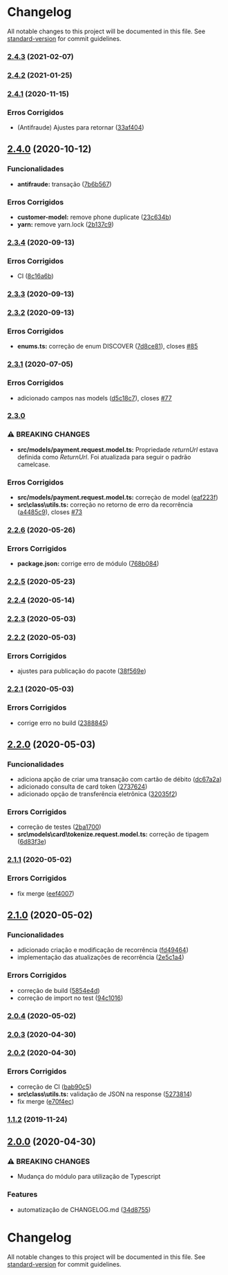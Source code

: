 # Changelog

All notable changes to this project will be documented in this file. See [standard-version](https://github.com/conventional-changelog/standard-version) for commit guidelines.

### [2.4.3](https://github.com/banzeh/cielo/compare/v2.4.2...v2.4.3) (2021-02-07)

### [2.4.2](https://github.com/banzeh/cielo/compare/v2.4.1...v2.4.2) (2021-01-25)

### [2.4.1](https://github.com/banzeh/cielo/compare/v2.4.0...v2.4.1) (2020-11-15)


### Erros Corrigidos

* (Antifraude) Ajustes para retornar ([33af404](https://github.com/banzeh/cielo/commit/33af404c03d13129840743f780243a6b58df90f9))

## [2.4.0](https://github.com/banzeh/cielo/compare/v2.3.4...v2.4.0) (2020-10-12)


### Funcionalidades

* **antifraude:** transação ([7b6b567](https://github.com/banzeh/cielo/commit/7b6b567b8991b7e2520f1d97191c93132d554c74))


### Erros Corrigidos

* **customer-model:** remove phone duplicate ([23c634b](https://github.com/banzeh/cielo/commit/23c634b0017e42ed43ccb09805ecc5350c4f11bd))
* **yarn:** remove yarn.lock ([2b137c9](https://github.com/banzeh/cielo/commit/2b137c9ac4ea574e918731aed2caa40c79cd1ff0))

### [2.3.4](https://github.com/banzeh/cielo/compare/v2.3.3...v2.3.4) (2020-09-13)


### Erros Corrigidos

* CI ([8c16a6b](https://github.com/banzeh/cielo/commit/8c16a6bc2cec0c6d6174b9757565fe8c057f472f))

### [2.3.3](https://github.com/banzeh/cielo/compare/v2.3.2...v2.3.3) (2020-09-13)

### [2.3.2](https://github.com/banzeh/cielo/compare/v2.3.1...v2.3.2) (2020-09-13)


### Erros Corrigidos

* **enums.ts:** correção de enum DISCOVER ([7d8ce81](https://github.com/banzeh/cielo/commit/7d8ce81ab5c3e927da15006d1ac1edca7878507b)), closes [#85](https://github.com/banzeh/cielo/issues/85)

### [2.3.1](https://github.com/banzeh/cielo/compare/v2.3.0...v2.3.1) (2020-07-05)


### Erros Corrigidos

* adicionado campos nas models ([d5c18c7](https://github.com/banzeh/cielo/commit/d5c18c757e74a34a19b3faeded2f6c1240b780d1)), closes [#77](https://github.com/banzeh/cielo/issues/77)

### [2.3.0](https://github.com/banzeh/cielo/compare/v2.2.6...v2.3.0)

### ⚠ BREAKING CHANGES

* **src/models/payment.request.model.ts:** Propriedade *returnUrl* estava definida como *ReturnUrl*. Foi atualizada para
seguir o padrão camelcase.

### Erros Corrigidos

* **src/models/payment.request.model.ts:** correçào de model ([eaf223f](https://github.com/banzeh/cielo/commit/eaf223f77984f43b0ee69a28a1bbc7784af27303))
* **src\class\utils.ts:** correção no retorno de erro da recorrência ([a4485c9](https://github.com/banzeh/cielo/commit/a4485c94b9d7e3be4b33deabc93add19af7fa794)), closes [#73](https://github.com/banzeh/cielo/issues/73)

### [2.2.6](https://github.com/banzeh/cielo/compare/v2.2.4...v2.2.6) (2020-05-26)


### Errors Corrigidos

* **package.json:** corrige erro de módulo ([768b084](https://github.com/banzeh/cielo/commit/768b084295c50186b5f74533071427909acdea01))

### [2.2.5](https://github.com/banzeh/cielo/compare/v2.2.4...v2.2.5) (2020-05-23)

### [2.2.4](https://github.com/banzeh/cielo/compare/v2.2.3...v2.2.4) (2020-05-14)

### [2.2.3](https://github.com/banzeh/cielo/compare/v2.2.2...v2.2.3) (2020-05-03)

### [2.2.2](https://github.com/banzeh/cielo/compare/v2.2.1...v2.2.2) (2020-05-03)


### Errors Corrigidos

* ajustes para publicação do pacote ([38f569e](https://github.com/banzeh/cielo/commit/38f569e35a58f2c236ed82ae09f45c4cd677b05a))

### [2.2.1](https://github.com/banzeh/cielo/compare/v2.2.0...v2.2.1) (2020-05-03)


### Errors Corrigidos

* corrige erro no build ([2388845](https://github.com/banzeh/cielo/commit/23888457ae93c037f04165dd27b16b5a7b9ffab8))

## [2.2.0](https://github.com/banzeh/cielo/compare/v2.1.1...v2.2.0) (2020-05-03)


### Funcionalidades

* adiciona apção de criar uma transação com cartão de débito ([dc67a2a](https://github.com/banzeh/cielo/commit/dc67a2ad91e46477a3322ba982fa169e21c06f25))
* adicionado consulta de card token ([2737624](https://github.com/banzeh/cielo/commit/273762456ddbc3173568a012a55342dd464f29d3))
* adicionado opção de transferência eletrônica ([32035f2](https://github.com/banzeh/cielo/commit/32035f25801bfc8774efaa69d1504891b55d8b53))


### Errors Corrigidos

* correção de testes ([2ba1700](https://github.com/banzeh/cielo/commit/2ba17004e66379718f9f42955a16e328c4d282fe))
* **src\models\card\tokenize.request.model.ts:** correção de tipagem ([6d83f3e](https://github.com/banzeh/cielo/commit/6d83f3e150c0152c567ff7a63e5cb6ed3b3501ca))

### [2.1.1](https://github.com/banzeh/cielo/compare/v2.1.0...v2.1.1) (2020-05-02)


### Errors Corrigidos

* fix merge ([eef4007](https://github.com/banzeh/cielo/commit/eef400771e5f628db3927298e873bfad83b35e25))

## [2.1.0](https://github.com/banzeh/cielo/compare/v2.0.4...v2.1.0) (2020-05-02)


### Funcionalidades

* adicionado criação e modificação de recorrência ([fd49464](https://github.com/banzeh/cielo/commit/fd49464723a09a54b39c4bdf79749eddf58db830))
* implementação das atualizações de recorrência ([2e5c1a4](https://github.com/banzeh/cielo/commit/2e5c1a476c7dfba33179a0816706d5cb687d6a34))


### Errors Corrigidos

* correção de build ([5854e4d](https://github.com/banzeh/cielo/commit/5854e4d7c1c926b79fbfaf60a92bbb33fcc1fe6b))
* correção de import no test ([94c1016](https://github.com/banzeh/cielo/commit/94c101643429cbc08d5fb9662a24c9ac29a821f3))

### [2.0.4](https://github.com/banzeh/cielo/compare/v2.0.3...v2.0.4) (2020-05-02)

### [2.0.3](https://github.com/banzeh/cielo/compare/v2.0.2...v2.0.3) (2020-04-30)

### [2.0.2](https://github.com/banzeh/cielo/compare/v2.0.0...v2.0.2) (2020-04-30)


### Errors Corrigidos

* correção de CI ([bab90c5](https://github.com/banzeh/cielo/commit/bab90c526bd7c95bad0b66253c3bd7d25dbe2712))
* **src\class\utils.ts:** validação de JSON na response ([5273814](https://github.com/banzeh/cielo/commit/527381446423498b75bd7841da397b895eececb6))
* fix merge ([e70f4ec](https://github.com/banzeh/cielo/commit/e70f4ec7959ba4bfc6bee05a9a4d71d351f07783))

### [1.1.2](https://github.com/banzeh/cielo/compare/v1.1.1...v1.1.2) (2019-11-24)

## [2.0.0](https://github.com/banzeh/cielo/compare/v1.1.1...v2.0.0) (2020-04-30)


### ⚠ BREAKING CHANGES

* Mudança do módulo para utilização de Typescript

### Features

* automatização de CHANGELOG.md ([34d8755](https://github.com/banzeh/cielo/commit/34d8755507c86f639116f66510a1df39394c1078))

# Changelog

All notable changes to this project will be documented in this file. See [standard-version](https://github.com/conventional-changelog/standard-version) for commit guidelines.
